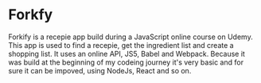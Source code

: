 # Forkfy

Forkify is a recepie app build during a JavaScript online course on Udemy. This app is used to find a recepie, get the ingredient list and create a shopping list. It uses an online API, JS5, Babel and Webpack.
Because it was build at the beginning of my codeing journey it's very basic and for sure it can be impoved, using NodeJs, React and so on.
